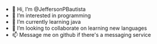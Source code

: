 - 👋 Hi, I’m @JeffersonPBautista
- 👀 I’m interested in programming
- 🌱 I’m currently learning java
- 💞️ I’m looking to collaborate on learning new languages
- 📫 Message me on github if there's a messaging service

<!---
JeffersonPBautista/JeffersonPBautista is a ✨ special ✨ repository because its `README.md` (this file) appears on your GitHub profile.
You can click the Preview link to take a look at your changes.
--->

